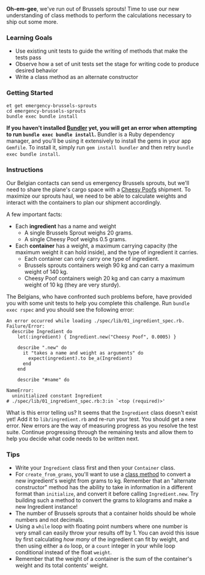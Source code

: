 **Oh-em-gee**, we've run out of Brussels sprouts! Time to use our new understanding of class methods to perform the calculations necessary to ship out some more.

### Learning Goals
* Use existing unit tests to guide the writing of methods that make the tests pass
* Observe how a set of unit tests set the stage for writing code to produce desired behavior
* Write a class method as an alternate constructor

### Getting Started
```no-highlight
et get emergency-brussels-sprouts
cd emergency-brussels-sprouts
bundle exec bundle install
```

**If you haven't installed [Bundler](http://bundler.io/) yet, you will get an error when attempting to run `bundle exec bundle install`.** Bundler is a Ruby dependency manager, and you'll be using it extensively to install the gems in your app `Gemfile`. To install it, simply run `gem install bundler` and then retry `bundle exec bundle install`.

### Instructions
Our Belgian contacts can send us emergency Brussels sprouts, but we'll need to share the plane's cargo space with a [Cheesy Poofs](https://www.youtube.com/watch?v=-XlYj1iyAlk) shipment. To maximize our sprouts haul, we need to be able to calculate weights and interact with the containers to plan our shipment accordingly.

A few important facts:
* Each **ingredient** has a name and weight
  * A single Brussels Sprout weighs 20 grams.
  * A single Cheesy Poof weighs 0.5 grams.
* Each **container** has a weight, a maximum carrying capacity (the maximum weight it can hold inside), and the type of ingredient it carries.
  * Each container can only carry one type of ingredient.
  * Brussels sprouts containers weigh 90 kg and can carry a maximum weight of 140 kg.
  * Cheesy Poof containers weigh 20 kg and can carry a maximum weight of 10 kg (they are very sturdy).


The Belgians, who have confronted such problems before, have provided you with some unit tests to help you complete this challenge. Run `bundle exec rspec` and you should see the following error:

```no-highlight
An error occurred while loading ./spec/lib/01_ingredient_spec.rb.
Failure/Error:
  describe Ingredient do
    let(:ingredient) { Ingredient.new("Cheesy Poof", 0.0005) }

    describe ".new" do
      it "takes a name and weight as arguments" do
        expect(ingredient).to be_a(Ingredient)
      end
    end

    describe "#name" do

NameError:
  uninitialized constant Ingredient
# ./spec/lib/01_ingredient_spec.rb:3:in `<top (required)>'
```

What is this error telling us? It seems that the `Ingredient` class doesn't exist yet! Add it to `lib/ingredient.rb` and re-run your test. You should get a new error. New errors are the way of measuring progress as you resolve the test suite. Continue progressing through the remaining tests and allow them to help you decide what code needs to be written next.

### Tips
* Write your `Ingredient` class first and then your `Container` class.
* For `create_from_grams`, you'll want to use a [class method](https://learn.launchacademy.com/lessons/class-instance-methods) to convert a new ingredient's weight from grams to kg. Remember that an "alternate constructor" method has the ability to take in information in a different format than `initialize`, and convert it before calling `Ingredient.new`. Try building such a method to convert the grams to kilograms and make a new Ingredient instance!
* The number of Brussels sprouts that a container holds should be whole numbers and not decimals.
* Using a `while` loop with floating point numbers where one number is very small can easily throw your results off by 1. You can avoid this issue by first calculating *how many* of the ingredient can fit by weight, and then using either a `do` loop, or a `count` integer in your while loop conditional instead of the float `weight`.
* Remember that the weight of a container is the sum of the container's weight and its total contents' weight.
